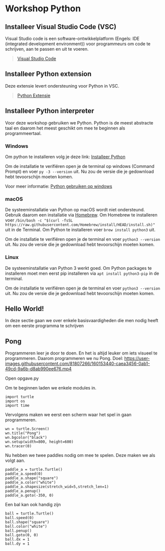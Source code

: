 # Workshop Python

## Installeer Visual Studio Code (VSC)
Visual Studio code is een software-ontwikkelplatform (Engels: IDE (integrated development environment)) voor programmeurs om code te schrijven, aan te passen en uit te voeren. 

>[Visual Studio Code](https://code.visualstudio.com/)


## Installeer Python extension
Deze extensie levert ondersteuning voor Python in VSC.

>[Python Extensie](https://marketplace.visualstudio.com/items?itemName=ms-python.python)


## Installeer Python interpreter

Voor deze workshop gebruiken we Python. Python is de meest abstracte taal en daarom het meest geschikt om mee te beginnen als programmeertaal.

### Windows
Om python te installeren volg je deze link: [Installeer Python](https://www.python.org/downloads/)

Om de installatie te verifiëren open je de terminal op windows (Command Prompt) en voer `py -3 --version` uit. Nu zou de versie die je gedownload hebt tevoorschijn moeten komen.

Voor meer informatie: [Python gebruiken op windows](https://docs.python.org/3.9/using/windows.html)

### macOS
De systeeminstallatie van Python op macOS wordt niet ondersteund. Gebruik daarom een installatie via [Homebrew](https://brew.sh/). 
Om Homebrew te installeren voer 
`/bin/bash -c "$(curl -fsSL https://raw.githubusercontent.com/Homebrew/install/HEAD/install.sh)"` 
uit in de Terminal.
Om Python te installeren voer `brew install python3` uit.

Om de installatie te verifiëren open je de terminal en voer `python3 --version` uit. Nu zou de versie die je gedownload hebt tevoorschijn moeten komen.


### Linux
De systeeminstallatie van Python 3 werkt goed. Om Python packages te installeren moet men eerst pip installeren via
`apt install python3-pip` in de terminal.

Om de installatie te verifiëren open je de terminal en voer `python3 --version` uit. Nu zou de versie die je gedownload hebt tevoorschijn moeten komen.


## Hello World!
In deze sectie gaan we over enkele basisvaardigheden die men nodig heeft om een eerste programma te schrijven



## Pong
Programmeren leer je door te doen. En het is altijd leuker om iets visueel te programmeren. Daarom programmeren we nu Pong.
Doel: https://user-images.githubusercontent.com/81807266/160153440-caea3456-0ab1-49cd-9a6b-d8ab990ee676.mp4

Open opgave.py

Om te beginnen laden we enkele modules in.
```
import turtle
import os
import time
```

Vervolgens maken we eerst een scherm waar het spel in gaan programmeren. 
```
wn = turtle.Screen()
wn.title("Pong")
wn.bgcolor("black")
wn.setup(width=800, height=600)
wn.tracer(0)
``` 

Nu hebben we twee paddles nodig om mee te spelen. Deze maken we als volgt aan.
```
paddle_a = turtle.Turtle()
paddle_a.speed(0)
paddle_a.shape("square")
paddle_a.color("white")
paddle_a.shapesize(stretch_wid=5,stretch_len=1)
paddle_a.penup()
paddle_a.goto(-350, 0)
```

Een bal kan ook handig zijn
```
ball = turtle.Turtle()
ball.speed(0)
ball.shape("square")
ball.color("white")
ball.penup()
ball.goto(0, 0)
ball.dx = 1
ball.dy = 1
```
